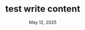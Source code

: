 ---
title: test write content
url: https://www.youtube.com/watch?v=[VIDEO_ID]
date: May 12, 2025
---